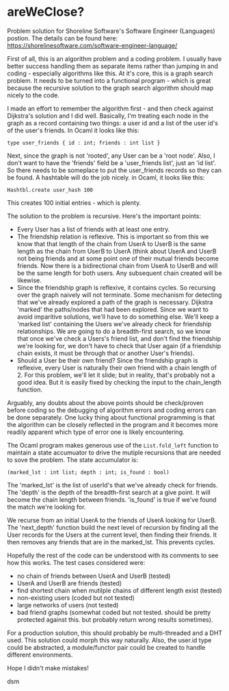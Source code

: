 # areWeClose?
Problem solution for Shoreline Software's Software Engineer (Languages) postion. The details can be found here:
https://shorelinesoftware.com/software-engineer-language/

First of all, this is an algorithm problem and a coding problem. I usually have better success handling them as separate items rather than jumping in and coding - especially algorithms like this.
At it's core, this is a graph search problem. It needs to be turned into a functional program - which is great because the recursive solution to the graph search algorithm should map nicely to the code.

I made an effort to remember the algorithm first - and then check against Dijkstra's solution and I did well. Basically, I'm treating each node in the graph as a record containing two things: a user id and a list of the user id's of the user's friends. In Ocaml it looks like this:

`type user_friends { id : int; friends : int list }`

Next, since the graph is not 'rooted', any User can be a 'root node'. Also, I don't want to have the 'friends' field be a 'user_friends list', just an 'id list'. So there needs to be someplace to put the user_friends records so they can be found. A hashtable will do the job nicely. in Ocaml, it looks like this:

`Hashtbl.create user_hash 100`

This creates 100 initial entries - which is plenty.

The solution to the problem is recursive. Here's the important points:
- Every User has a list of friends with at least one entry.
- The friendship relation is reflexive. This is important so from this we know that that length of the chain from UserA to UserB is the same length as the chain from UserB to UserA (think about UserA and UserB not being friends and at some point one of their mutual friends become friends. Now there is a bidirectional chain from UserA to UserB and will be the same length for both users. Any subsequent chain created will be likewise.
- Since the friendship graph is reflexive, it contains cycles. So recursing over the graph naively will not terminate. Some mechanism for detecting that we've already explored a path of the graph is necessary. Dijkstra 'marked' the paths/nodes that had been explored. Since we want to avoid imparitive solutions, we'll have to do something else. We'll keep a 'marked list' containing the Users we've already check for friendship relationships. We are going to do a breadth-first search, so we know that once we've check a Users's friend list, and don't find the friendship we're looking for, we don't have to check that User again (if a friendship chain exists, it must be through that or another User's friends).
- Should a User be their own friend? Since the friendship graph is reflexive, every User is naturally their own friend with a chain length of 2. For this problem, we'll let it slide; but in reality, that's probably not a good idea. But it is easily fixed by checking the input to the chain_length function.

Arguably, any doubts about the above points should be check/proven before coding so the debugging of algorithm errors and coding errors can be done separately. One lucky thing about functional programming is that the algorithm can be closely reflected in the program and it becomes more readily apparent which type of error one is likely encountering.

The Ocaml program makes generous use of the `List.fold_left` function to maintain a state accumuator to drive the mutiple recursions that are needed to sove the problem. The state accumulator is:

`(marked_lst : int list; depth : int; is_found : bool)`

The 'marked_lst' is the list of userId's that we've already check for friends. The 'depth' is the depth of the breadth-first search at a give point. It will become the chain length between friends. 'is_found' is true if we've found the match we're looking for. 

We recurse from an initial UserA to the friends of UserA looking for UserB. The 'next_depth' function build the next level of recursion by finding all the User records for the Users at the current level, then finding their friends. It then removes any friends that are in the marked_lst. This prevents cycles.

Hopefully the rest of the code can be understood with its comments to see how this works. The test cases considered were:
- no chain of friends between UserA and UserB (tested)
- UserA and UserB are friends (tested)
- find shortest chain when mutilple chains of different length exist (tested)
- non-existing users (coded but not tested)
- large networks of users (not tested)
- bad friend graphs (somewhat coded but not tested. should be pretty protected against this. but probably return wrong results sometimes).

For a production solution, this should probably be multi-threaded and a DHT used. This solution could morph this way naturally. Also, the user.id type could be abstracted, a module/functor pair could be created to handle different environments.

Hope I didn't make mistakes!

dsm

